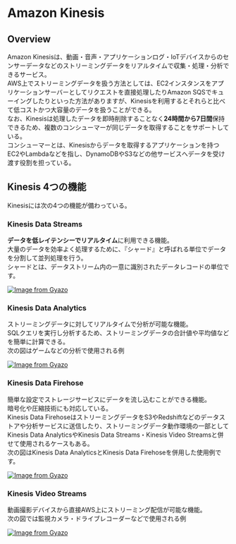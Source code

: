 # Amazon Kinesis

## Overview

Amazon Kinesisは、動画・音声・アプリケーションログ・IoTデバイスからのセンサーデータなどのストリーミングデータをリアルタイムで収集・処理・分析できるサービス。  
AWS上でストリーミングデータを扱う方法としては、EC2インスタンスをアプリケーションサーバーとしてリクエストを直接処理したりAmazon SQSでキューイングしたりといった方法がありますが、Kinesisを利用するとそれらと比べて低コストかつ大容量のデータを扱うことができる。  
なお、Kinesisは処理したデータを即時削除することなく**24時間から7日間**保持できるため、複数のコンシューマーが同じデータを取得することをサポートしている。  
コンシューマーとは、Kinesisからデータを取得するアプリケーションを持つEC2やLambdaなどを指し、DynamoDBやS3などの他サービスへデータを受け渡す役割を担っている。  

## Kinesis 4つの機能

Kinesisには次の4つの機能が備わっている。

### Kinesis Data Streams

**データを低レイテンシーでリアルタイム**に利用できる機能。  
大量のデータを効率よく処理するために、『シャード』と呼ばれる単位でデータを分割して並列処理を行う。  
シャードとは、データストリーム内の一意に識別されたデータレコードの単位です。

[![Image from Gyazo](https://i.gyazo.com/0ba656b8e11137a1c9f7eb268f3e0968.png)](https://gyazo.com/0ba656b8e11137a1c9f7eb268f3e0968)

### Kinesis Data Analytics

ストリーミングデータに対してリアルタイムで分析が可能な機能。  
SQLクエリを実行し分析するため、ストリーミングデータの合計値や平均値などを簡単に計算できる。  
次の図はゲームなどの分析で使用される例

[![Image from Gyazo](https://i.gyazo.com/9c66a513d1745ac2ec9bae5c5755c3ed.png)](https://gyazo.com/9c66a513d1745ac2ec9bae5c5755c3ed)

### Kinesis Data Firehose

簡単な設定でストレージサービスにデータを流し込むことができる機能。  
暗号化や圧縮技術にも対応している。  
Kinesis Data FirehoseはストリーミングデータをS3やRedshiftなどのデータストアや分析サービスに送信したり、ストリーミングデータ動作環境の一部としてKinesis Data AnalyticsやKinesis Data Streams・Kinesis Video Streamsと併せて使用されるケースもある。  
次の図はKinesis Data AnalyticsとKinesis Data Firehoseを併用した使用例です。

[![Image from Gyazo](https://i.gyazo.com/b7a3a67bdef02ef356d6715f747f6797.png)](https://gyazo.com/b7a3a67bdef02ef356d6715f747f6797)

### Kinesis Video Streams

動画撮影デバイスから直接AWS上にストリーミング配信が可能な機能。  
次の図では監視カメラ・ドライブレコーダーなどで使用される例

[![Image from Gyazo](https://i.gyazo.com/6a4c2538c72159638a0e2a37fae6949b.png)](https://gyazo.com/6a4c2538c72159638a0e2a37fae6949b)
